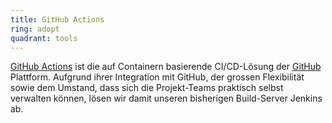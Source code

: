```yaml
---
title: GitHub Actions
ring: adopt
quadrant: tools
---
```


[GitHub Actions][github-actions] ist die auf Containern basierende CI/CD-Lösung der [GitHub][github] Plattform. Aufgrund
ihrer Integration mit GitHub, der grossen Flexibilität sowie dem Umstand, dass sich die Projekt-Teams praktisch selbst
verwalten können, lösen wir damit unseren bisherigen Build-Server Jenkins ab.

[github-actions]: https://docs.github.com/en/actions
[github]: https://github.com/
